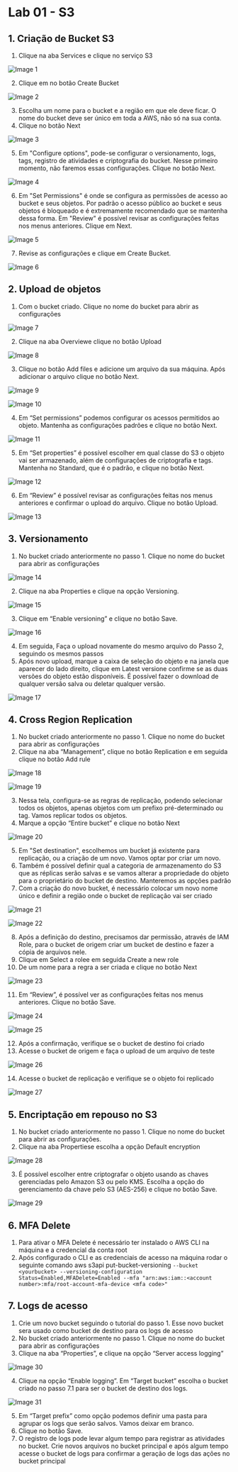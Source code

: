 # Lab 01 - S3

## 1.  Criação de Bucket S3

1.  Clique na aba Services e clique no serviço S3

![Image 1](https://d2yblsmsldwfto.cloudfront.net/csap/lab01/lab-01-s3-01.png)

2.  Clique em no botão Create Bucket

![Image 2](https://d2yblsmsldwfto.cloudfront.net/csap/lab01/lab-01-s3-02.png)

3.  Escolha um nome para o bucket e a região em que ele deve ficar. O nome do bucket deve ser único em toda a AWS, não só na sua conta.
4.  Clique no botão Next

![Image 3](https://d2yblsmsldwfto.cloudfront.net/csap/lab01/lab-01-s3-03.png)

5.  Em "Configure options", pode-se configurar o versionamento, logs, tags, registro de atividades e criptografia do bucket. Nesse primeiro momento, não faremos essas configurações. Clique no botão Next.

![Image 4](https://d2yblsmsldwfto.cloudfront.net/csap/lab01/lab-01-s3-04.png)

6.  Em "Set Permissions" é onde se configura as permissões de acesso ao bucket e seus objetos. Por padrão o acesso público ao bucket e seus objetos é bloqueado e é extremamente recomendado que se mantenha dessa forma. Em "Review" é possível revisar as configurações feitas nos menus anteriores. Clique em Next.

![Image 5](https://d2yblsmsldwfto.cloudfront.net/csap/lab01/lab-01-s3-05.png)

7.  Revise as configurações e clique em Create Bucket.

![Image 6](https://d2yblsmsldwfto.cloudfront.net/csap/lab01/lab-01-s3-06.png)

## 2.  Upload de objetos

1.  Com o bucket criado. Clique no nome do bucket para abrir as configurações

![Image 7](https://d2yblsmsldwfto.cloudfront.net/csap/lab01/lab-01-s3-07.png)

2.  Clique na aba Overviewe clique no botão Upload

![Image 8](https://d2yblsmsldwfto.cloudfront.net/csap/lab01/lab-01-s3-08.png)

3.  Clique no botão Add files e adicione um arquivo da sua máquina. Após adicionar o arquivo clique no botão Next.

![Image 9](https://d2yblsmsldwfto.cloudfront.net/csap/lab01/lab-01-s3-09.png)

![Image 10](https://d2yblsmsldwfto.cloudfront.net/csap/lab01/lab-01-s3-10.png)

4.  Em “Set permissions” podemos configurar os acessos permitidos ao objeto. Mantenha as configurações padrões e clique no botão Next.

![Image 11](https://d2yblsmsldwfto.cloudfront.net/csap/lab01/lab-01-s3-11.png)

5.  Em “Set properties” é possível escolher em qual classe do S3 o objeto vai ser armazenado, além de configurações de criptografia e tags. Mantenha no Standard, que é o padrão, e clique no botão Next.

![Image 12](https://d2yblsmsldwfto.cloudfront.net/csap/lab01/lab-01-s3-12.png)

6.  Em “Review” é possível revisar as configurações feitas nos menus anteriores e confirmar o upload do arquivo. Clique no botão Upload.

![Image 13](https://d2yblsmsldwfto.cloudfront.net/csap/lab01/lab-01-s3-13.png)

## 3.  Versionamento

1.  No bucket criado anteriormente no passo 1. Clique no nome do bucket para abrir as configurações

![Image 14](https://d2yblsmsldwfto.cloudfront.net/csap/lab01/lab-01-s3-14.png)

2.  Clique na aba Properties e clique na opção Versioning.

![Image 15](https://d2yblsmsldwfto.cloudfront.net/csap/lab01/lab-01-s3-15.png)

3.  Clique em “Enable versioning” e clique no botão Save.

![Image 16](https://d2yblsmsldwfto.cloudfront.net/csap/lab01/lab-01-s3-16.png)

4.  Em seguida, Faça o upload novamente do mesmo arquivo do Passo 2, seguindo os mesmos passos
5.  Após novo upload, marque a caixa de seleção do objeto e na janela que aparecer do lado direito, clique em Latest versione confirme se as duas versões do objeto estão disponíveis. É possível fazer o download de qualquer versão salva ou deletar qualquer versão.

![Image 17](https://d2yblsmsldwfto.cloudfront.net/csap/lab01/lab-01-s3-17.png)

## 4.  Cross Region Replication

1.  No bucket criado anteriormente no passo 1. Clique no nome do bucket para abrir as configurações
2.  Clique na aba “Management”, clique no botão Replication e em seguida clique no botão Add rule

![Image 18](https://d2yblsmsldwfto.cloudfront.net/csap/lab01/lab-01-s3-18.png)

![Image 19](https://d2yblsmsldwfto.cloudfront.net/csap/lab01/lab-01-s3-19.png)

3.  Nessa tela, configura-se as regras de replicação, podendo selecionar todos os objetos, apenas objetos com um prefixo pré-determinado ou tag. Vamos replicar todos os objetos.
4.  Marque a opção “Entire bucket” e clique no botão Next

![Image 20](https://d2yblsmsldwfto.cloudfront.net/csap/lab01/lab-01-s3-20.png)

5.  Em "Set destination", escolhemos um bucket já existente para replicação, ou a criação de um novo. Vamos optar por criar um novo.
6.  Também é possível definir qual a categoria de armazenamento do S3 que as réplicas serão salvas e se vamos alterar a propriedade do objeto para o proprietário do bucket de destino. Manteremos as opções padrão
7.  Com a criação do novo bucket, é necessário colocar um novo nome único e definir a região onde o bucket de replicação vai ser criado

![Image 21](https://d2yblsmsldwfto.cloudfront.net/csap/lab01/lab-01-s3-21.png)

![Image 22](https://d2yblsmsldwfto.cloudfront.net/csap/lab01/lab-01-s3-22.png)

8.  Após a definição do destino, precisamos dar permissão, através de IAM Role, para o bucket de origem criar um bucket de destino e fazer a cópia de arquivos nele.
9.  Clique em Select a rolee em seguida Create a new role
10.  De um nome para a regra a ser criada e clique no botão Next

![Image 23](https://d2yblsmsldwfto.cloudfront.net/csap/lab01/lab-01-s3-23.png)

11.  Em “Review”, é possível ver as configurações feitas nos menus anteriores. Clique no botão Save.

![Image 24](https://d2yblsmsldwfto.cloudfront.net/csap/lab01/lab-01-s3-24.png)

![Image 25](https://d2yblsmsldwfto.cloudfront.net/csap/lab01/lab-01-s3-25.png)

12.  Após a confirmação, verifique se o bucket de destino foi criado
13.  Acesse o bucket de origem e faça o upload de um arquivo de teste

![Image 26](https://d2yblsmsldwfto.cloudfront.net/csap/lab01/lab-01-s3-26.png)

14.  Acesse o bucket de replicação e verifique se o objeto foi replicado

![Image 27](https://d2yblsmsldwfto.cloudfront.net/csap/lab01/lab-01-s3-27.png)

## 5.  Encriptação em repouso no S3

1.  No bucket criado anteriormente no passo 1. Clique no nome do bucket para abrir as configurações.
2.  Clique na aba Propertiese escolha a opção Default encryption

![Image 28](https://d2yblsmsldwfto.cloudfront.net/csap/lab01/lab-01-s3-28.png)

3.  É possível escolher entre criptografar o objeto usando as chaves gerenciadas pelo Amazon S3 ou pelo KMS. Escolha a opção do gerenciamento da chave pelo S3 (AES-256) e clique no botão Save.

![Image 29](https://d2yblsmsldwfto.cloudfront.net/csap/lab01/lab-01-s3-29.png)

## 6.  MFA Delete

1.  Para ativar o MFA Delete é necessário ter instalado o AWS CLI na máquina e a credencial da conta root
2.  Após configurado o CLI e as credenciais de acesso na máquina rodar o seguinte comando aws s3api put-bucket-versioning 
`--bucket <yourbucket> --versioning-configuration Status=Enabled,MFADelete=Enabled --mfa "arn:aws:iam::<account number>:mfa/root-account-mfa-device <mfa code>"`

## 7.  Logs de acesso

1.  Crie um novo bucket seguindo o tutorial do passo 1. Esse novo bucket sera usado como bucket de destino para os logs de acesso
2.  No bucket criado anteriormente no passo 1. Clique no nome do bucket para abrir as configurações
3.  Clique na aba “Properties”, e clique na opção “Server access logging”

![Image 30](https://d2yblsmsldwfto.cloudfront.net/csap/lab01/lab-01-s3-30.png)

4.  Clique na opção “Enable logging”. Em “Target bucket” escolha o bucket criado no passo 7.1 para ser o bucket de destino dos logs.

![Image 31](https://d2yblsmsldwfto.cloudfront.net/csap/lab01/lab-01-s3-31.png)

5.  Em “Target prefix” como opção podemos definir uma pasta para agrupar os logs que serão salvos. Vamos deixar em branco.
6.  Clique no botão Save.
7.  O registro de logs pode levar algum tempo para registrar as atividades no bucket. Crie novos arquivos no bucket principal e após algum tempo acesse o bucket de logs para confirmar a geração de logs das ações no bucket principal
